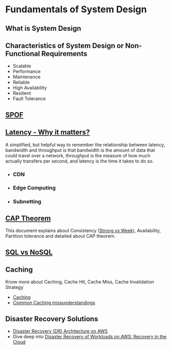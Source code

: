 # Fundamentals of System Design
## What is System Design
## Characteristics of System Design or Non-Functional Requirements
- Scalable
- Performance
- Maintenance
- Reliable
- High Availability
- Resilient
- Fault Tolerance

## [SPOF](https://en.wikipedia.org/wiki/Single_point_of_failure)
## [Latency - Why it matters?](https://www.ibm.com/topics/latency)
A simplified, but helpful way to remember the relationship between latency, bandwidth and throughput is that bandwidth is the amount of data that could travel over a network, throughput is the measure of how much actually transfers per second, and latency is the time it takes to do so.
- ### CDN
- ### Edge Computing
- ### Subnetting
## [CAP Theorem](https://www.ibm.com/topics/cap-theorem)
This document explains about Consistency ([Strong vs Week](https://www.geeksforgeeks.org/eventual-vs-strong-consistency-in-distributed-databases/)), Availability, Partition tolerance and detailed about CAP theorem.


## [SQL vs NoSQL](https://www.ibm.com/blog/sql-vs-nosql/)
## Caching
Know more about Caching, Cache Hit, Cache Miss, Cache Invalidation Strategy
- [Caching](https://medium.com/must-know-computer-science/system-design-caching-acbd1b02ca01)
- [Common Caching missunderstandings](https://medium.com/geekculture/system-design-basics-5-common-caching-misunderstandings-explained-2f19b1c88373)

## Disaster Recovery Solutions
- [Disaster Recovery (DR) Architecture on AWS](https://aws.amazon.com/blogs/architecture/disaster-recovery-dr-architecture-on-aws-part-i-strategies-for-recovery-in-the-cloud/)
- Dive deep into [Disaster Recovery of Workloads on AWS: Recovery in the Cloud](https://docs.aws.amazon.com/whitepapers/latest/disaster-recovery-workloads-on-aws/introduction.html)
